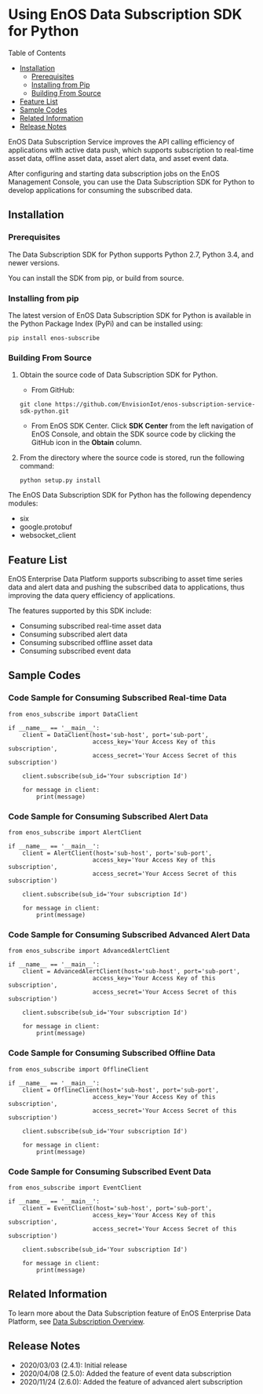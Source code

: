 # Using EnOS Data Subscription SDK for Python

Table of Contents

* [Installation](#install)
    * [Prerequisites](#pre)
    * [Installing from Pip](#pip)
    * [Building From Source](#obtaining)
* [Feature List](#feature)
* [Sample Codes](#sample)
* [Related Information](#information)
* [Release Notes](#releasenotes)


EnOS Data Subscription Service improves the API calling efficiency of applications with active data push, which supports subscription to real-time asset data, offline asset data, asset alert data, and asset event data.

After configuring and starting data subscription jobs on the EnOS Management Console, you can use the Data Subscription SDK for Python to develop applications for consuming the subscribed data.


<a name="install"></a>

## Installation

<a name="pre"></a>

### Prerequisites

The Data Subscription SDK for Python supports Python 2.7, Python 3.4, and newer versions.


You can install the SDK from pip, or build from source.

<a name="pip"></a>

### Installing from pip

The latest version of EnOS Data Subscription SDK for Python is available in the Python Package Index (PyPi) and can be installed using:

```
pip install enos-subscribe
```

<a name="obtain"></a>

### Building From Source

1. Obtain the source code of Data Subscription SDK for Python.
   - From GitHub:
    ```
    git clone https://github.com/EnvisionIot/enos-subscription-service-sdk-python.git
    ```
   - From EnOS SDK Center. Click **SDK Center** from the left navigation of EnOS Console, and obtain the SDK source code by clicking the GitHub icon in the **Obtain** column.


2. From the directory where the source code is stored, run the following command:

   ```
   python setup.py install
   ```

The EnOS Data Subscription SDK for Python has the following dependency modules:
- six
- google.protobuf
- websocket_client


<a name="feature"></a>

## Feature List

EnOS Enterprise Data Platform supports subscribing to asset time series data and alert data and pushing the subscribed data to applications, thus improving the data query efficiency of applications.

The features supported by this SDK include:
- Consuming subscribed real-time asset data
- Consuming subscribed alert data
- Consuming subscribed offline asset data
- Consuming subscribed event data


<a name="sample"></a>

## Sample Codes

### Code Sample for Consuming Subscribed Real-time Data

```
from enos_subscribe import DataClient

if __name__ == '__main__':
    client = DataClient(host='sub-host', port='sub-port',
                        access_key='Your Access Key of this subscription',
                        access_secret='Your Access Secret of this subscription')

    client.subscribe(sub_id='Your subscription Id')

    for message in client:
        print(message)
```

### Code Sample for Consuming Subscribed Alert Data

```
from enos_subscribe import AlertClient

if __name__ == '__main__':
    client = AlertClient(host='sub-host', port='sub-port',
                        access_key='Your Access Key of this subscription',
                        access_secret='Your Access Secret of this subscription')

    client.subscribe(sub_id='Your subscription Id')

    for message in client:
        print(message)
```

### Code Sample for Consuming Subscribed Advanced Alert Data

```
from enos_subscribe import AdvancedAlertClient

if __name__ == '__main__':
    client = AdvancedAlertClient(host='sub-host', port='sub-port',
                        access_key='Your Access Key of this subscription',
                        access_secret='Your Access Secret of this subscription')

    client.subscribe(sub_id='Your subscription Id')

    for message in client:
        print(message)
```


### Code Sample for Consuming Subscribed Offline Data

```
from enos_subscribe import OfflineClient

if __name__ == '__main__':
    client = OfflineClient(host='sub-host', port='sub-port',
                        access_key='Your Access Key of this subscription',
                        access_secret='Your Access Secret of this subscription')

    client.subscribe(sub_id='Your subscription Id')

    for message in client:
        print(message)
```

### Code Sample for Consuming Subscribed Event Data

```
from enos_subscribe import EventClient

if __name__ == '__main__':
    client = EventClient(host='sub-host', port='sub-port',
                        access_key='Your Access Key of this subscription',
                        access_secret='Your Access Secret of this subscription')

    client.subscribe(sub_id='Your subscription Id')

    for message in client:
        print(message)
```


<a name="information"></a>

## Related Information

To learn more about the Data Subscription feature of EnOS Enterprise Data Platform, see [Data Subscription Overview](https://support.envisioniot.com/docs/data-asset/en/latest/learn/data_subscription_overview.html).


<a name="releasenotes"></a>

## Release Notes

- 2020/03/03 (2.4.1): Initial release
- 2020/04/08 (2.5.0): Added the feature of event data subscription
- 2020/11/24 (2.6.0): Added the feature of advanced alert subscription 
